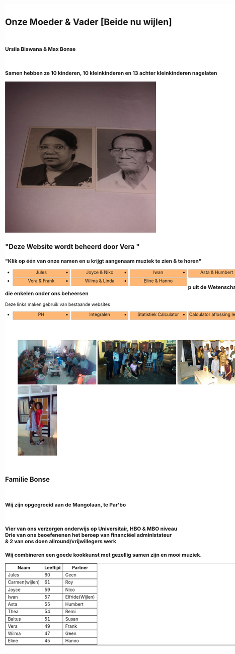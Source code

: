 <html lang="en">

<title> WEBSITE IN NOTEPAD</title>
<style> type="text/css3">
body{
font-family: 'lucida-grande' , tahoma , verdana , arian , sans-serif;
background-color:#B5B11D;
}
#container{
width:1180px;
margin:0 auto;
padding:1px;
background-color:#fff;
}

#navigation{
height:60px;
border:3px solid #e3e3e3;
margin-top:5px;
background-image:url(../image/08.jpg);
}

ul#navmenu{
list-style-type:none;
font-size:16px;
}
ul#navmenu li{
width=200px;
text-align:center;
float:left;
margin-right:4px;
}
ul#navmenu a {
text-decoration:none;
display:block;
width:180px;
height:25px;
background-color:#FFB775;
border:1px solid #ccc;
border-radius: 1px;
}
#banner{

}

#content-area{
float:left;
width:100px
margin:20px 0 20px 0;
padding:10px;
border:3px solid #e3e3e3;
color:white
}

.imgLeft{
float:left;
margin:0px 10px 10px 0;
padding:5px;
}

.imgRight{
float:right;
margin:0px 10px 10px 0;
padding:5px;
}

#sidebar{
float:left;
width:1155px;
margin:50px 10px 50px 10px;
border:3px solid #e3e3e3;
}

#footer{

clear:both;
width:auto;
height:20px;
padding:20px;
background-image:url(../image/08.jpg);
color:blue;
text-align:center;
}
</style>
<div id ="container">  
<h1>Onze Moeder & Vader [Beide nu wijlen]</h1><br>
<h3>Ursila Biswana & Max Bonse </h3><br>
<h3>Samen hebben ze 10 kinderen, 10 kleinkinderen en 13 achter kleinkinderen nagelaten </h3>

<div> <img src="https://github.com/Franklis/Familie-Bonse-Mangolaan/blob/master/20150522_101358.jpg?raw=true" height="480px" width="480px" >

</div> 

<body>
<div id="embedded">
<h2> "Deze Website wordt beheerd door Vera "</h2>


<h3> "Klik op één van onze namen en u krijgt aangenaam muziek te zien & te horen"</h3>

<ul id="navmenu">
<li> <a href="https://www.youtube.com/watch?v=RsKqMNDoR4o&list=RDRsKqMNDoR4o"> Jules </a></li>
<li> <a href="https://www.youtube.com/watch?v=JM_R1R28kLM"> Joyce & Niko</a></li>
<li> <a href="https://www.youtube.com/watch?v=8kAU3B9Pi_U"> Iwan  </a></li>
</ul>
<ul id="navmenu">
<li> <a href="https://video.search.yahoo.com/video/play;_ylt=A0LEVr8AFIhYXskAo5wPxQt.;_ylu=X3oDMTBsa3ZzMnBvBHNlYwNzYwRjb2xvA2JmMQR2dGlkAw--?p=marc+anthony+in+concert&tnr=21&vid=4a4a2b975ecd3d4b64d19008fd6e1bd6&l=159&turl=http%3A%2F%2Fts4.mm.bing.net%2Fth%3Fid%3DOVP.V2e7907ba65b215a64f80da7418062db8%26pid%3D15.1&sigi=12bu0dca6&rurl=https%3A%2F%2Fwww.youtube.com%2Fwatch%3Fv%3DdWjDThco2cM&sigr=11bdaecp3&tt=b&tit=Marc+Anthony%3A+The+Concert+From+Madison+Square+Garden+%28Trailer%29&sigt=11u5oliti&back=https%3A%2F%2Fsearch.yahoo.com%2Fyhs%2Fsearch%3Fp%3Dmarc%2Banthony%2Bin%2Bconcert%26type%3Dlvs__webcompa__1_0__ya__hp_WCYID10285__170106__yaff%26fr%3Dsfp%26hspart%3Dlvs%26hsimp%3Dyhs-awc%26ei%3DUTF-8&sigb=14vgkr5bu&hspart=lvs&hsimp=yhs-awc"> Asta & Humbert </a></li>
<li> <a href="https://video.search.yahoo.com/video/play;_ylt=A0LEVjpmQYVYSGMAql0PxQt.;_ylu=X3oDMTBsa3ZzMnBvBHNlYwNzYwRjb2xvA2JmMQR2dGlkAw--?p=in+the+jungle+the+lion+sleep+tonight+youtube&tnr=21&vid=f92b1540dfbf975cbc67c8b6570ad7c0&l=162&turl=http%3A%2F%2Fts2.mm.bing.net%2Fth%3Fid%3DOVP.Vcde33f42c9de803dc323b46d06b50ceb%26pid%3D15.1&sigi=12bsm9njd&rurl=https%3A%2F%2Fwww.youtube.com%2Fwatch%3Fv%3D_LBmUwi6mEo&sigr=11bfdsidt&tt=b&tit=The+Tokens+-+The+Lion+Sleeps+Tonight&sigt=114bqkdpo&back=https%3A%2F%2Fsearch.yahoo.com%2Fyhs%2Fsearch%3Fp%3Din%2Bthe%2Bjungle%2Bthe%2Blion%2Bsleep%2Btonight%2Byouyube%26type%3Dlvs__webcompa__1_0__ya__ch_WCYID10285__170106__yaff%26hspart%3Dlvs%26hsimp%3Dyhs-awc%26fr%3Dyhs-lvs-awc%26ei%3DUTF-8&sigb=15ssnlm98&hspart=lvs&hsimp=yhs-awc">Thea & Remi</a></li>
<li> <a href="https://www.youtube.com/watch?v=dHxtYi68qWs">Baltus & Susan</a></li>
</ul>
<ul id="navmenu">
<li> <a href="https://www.youtube.com/watch?v=gQK9k42ongU">Vera & Frank</a></li>
<li> <a href="https://www.youtube.com/watch?v=S4ZWD_0VRK8">Wilma & Linda</a></li>
<li> <a href="https://www.youtube.com/watch?v=VJaRBKPX9pM"> Eline & Hanno</a></li>
</ul>

<div id="relative">
<h3>Een greep uit de Wetenschappelijke Calculaties <br>die enkelen onder ons beheersen </h3>
<p>Deze links maken gebruik van bestaande websites </p>

<ul id="navmenu">
<li> <a href="http://www.sensorex.com/ph-calculator/"> PH</a></li>
<li><a href="http://www.wolframalpha.com/widget/widgetPopup.jsp?p=v&id=d56e8a800745244232d295d3eae74aae&title=Area%20under%20the%20Curve%20Calculator&theme=blue&i0=x^2-4&i1=-2&i2=2&podSelect=&includepodid=Input&includepodid=VisualRepresentationOfTheIntegral&showAssumptions=1&showWarnings=1">Integralen</a></li> 
<li> <a href="http://vassarstats.net/tabs.html"> Statistiek Calculator </a></li> 
<li> <a href="http://www.mycalculators.com/ca/loancalcm.html"> Calculator aflossing lening </a></li>
</ul>

<div id="banner"> </div>
<p>Leuke Famile foto's<br> </p>
<div id="content_area">

<div id="sidebar">
<figure>
<img src="https://github.com/Franklis/mUZIEK/blob/master/21..jpg?raw=true" width="250px">
<img src="https://github.com/Franklis/mUZIEK/blob/master/22.jpg?raw=true" width="250px">
<img src="https://github.com/Franklis/mUZIEK/blob/master/24.jpg?raw=true" width="250px">
<img src="https://github.com/Franklis/mUZIEK/blob/master/kleink%20joyce%20bonse3.jpg?raw=true" width="180px">
<img src="https://github.com/Franklis/mUZIEK/blob/master/23.jpg?raw=true" width="150px">
<img src="https://github.com/Franklis/mUZIEK/blob/master/25.jpg?raw=true" width="125px">
</figure>


<br>
<h2> Familie Bonse</h2><br>
<h3>Wij zijn opgegroeid aan de Mangolaan, te Par'bo </h3><br>
<h3> Vier van ons verzorgen onderwijs op Universitair, HBO & MBO niveau<br>
Drie van ons beoefenenen het beroep van financiëel administateur <br> &  2 van ons doen allround/vrijwillegers werk </h3>
<h3>Wij combineren een goede kookkunst met gezellig samen zijn en mooi muziek. </h3>
<table border="1">
<tr><th>Naam<th>Leeftijd</th><th>Partner</th>
<tr><td rowspan="1">Jules</td><td>60</td><td>Geen</td></tr>
<tr><td>Carmen(wijlen)</td><td>61</td><td>Roy</td></tr>
<tr><td>Joyce</td><td>59</td><td>Nico</td></tr>
<tr><td>Iwan</td><td>57</td><td>Elfride(Wijlen)</td></tr>
<tr><td>Asta</td><td>55</td><td>Humbert</td></tr>
<tr><td>Thea</td><td>54</td><td>Remi</td></tr>
<tr><td>Baltus</td><td>51</td><td>Susan</td></tr>
<tr><td>Vera</td><td>49</td><td>Frank</td></tr>
<tr><td>Wilma</td><td>47</td><td>Geen</td></tr>
<tr><td>Eline</td><td>45</td><td>Hanno
